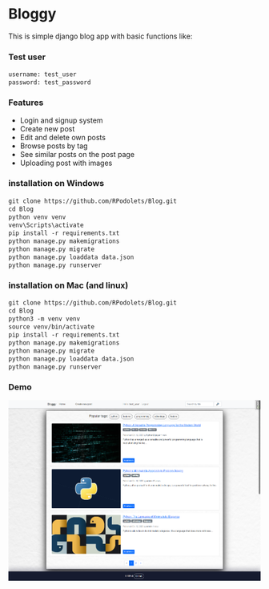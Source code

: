 # Bloggy

This is simple django blog app with basic functions like:
### Test user
```
username: test_user
password: test_password
```

### Features
* Login and signup system
* Create new post
* Edit and delete own posts
* Browse posts by tag
* See similar posts on the post page
* Uploading post with images

### installation on Windows
```
git clone https://github.com/RPodolets/Blog.git
cd Blog
python venv venv
venv\Scripts\activate
pip install -r requirements.txt
python manage.py makemigrations
python manage.py migrate
python manage.py loaddata data.json
python manage.py runserver
``` 
### installation on Mac (and linux)
```
git clone https://github.com/RPodolets/Blog.git
cd Blog
python3 -m venv venv
source venv/bin/activate
pip install -r requirements.txt
python manage.py makemigrations
python manage.py migrate
python manage.py loaddata data.json
python manage.py runserver  
``` 
### Demo
![img.png](img.png)
